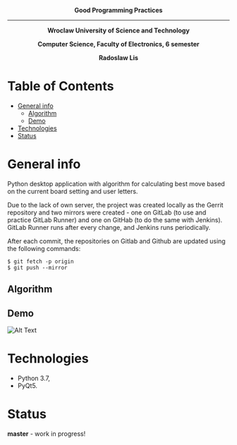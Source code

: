 **<p align="center"> Good Programming Practices </p>**
_________________________________
**<p align="center"> Wroclaw University of Science and Technology </p>**
**<p align="center"> Computer Science, Faculty of Electronics, 6 semester </p>**
**<p align="center"> Radoslaw Lis </p>**

# Table of Contents
- [General info](#desc)
  *  [Algorithm](#alg)
  *  [Demo](#sc)
- [Technologies](#tech)
- [Status](#stat)

 <a name="desc"></a>
# General info
Python desktop application with algorithm for calculating best move based on the current board setting and user letters.

Due to the lack of own server, the project was created locally as the Gerrit repository and two mirrors were created - one on GitLab (to use and practice GitLab Runner) and one on GitHab (to do the same with Jenkins). GitLab Runner runs after every change, and Jenkins runs periodically.

After each commit, the repositories on Gitlab and Github are updated using the following commands:
```
$ git fetch -p origin
$ git push --mirror
```
 <a name="alg"></a>
## Algorithm

 <a name="sc"></a>
## Demo
![Alt Text](https://s6.gifyu.com/images/gif-minuta.gif)

 <a name="tech"></a>
# Technologies
- Python 3.7,
- PyQt5.

 <a name="stat"></a>
# Status
**master** - work in progress!
